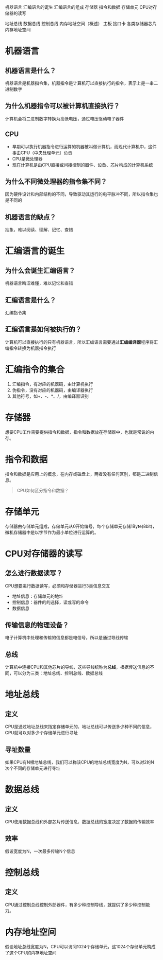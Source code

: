 机器语言
汇编语言的诞生
汇编语言的组成
存储器
指令和数据
存储单元
CPU对存储器的读写

地址总线
数据总线
控制总线
内存地址空间（概述）
主板
接口卡
各类存储器芯片
内存地址空间


# 机器语言
## 机器语言是什么？
机器语言是机器指令集，机器指令是计算机可以直接执行的指令，表示上是一串二进制数字

## 为什么机器指令可以被计算机直接执行？
计算机会将二进制数字转换为高低电压，通过电压驱动电子器件

## CPU
- 早期可以执行机器指令进行运算的机器被叫做计算机，而现代计算机中，这件事由CPU（中央处理单元）负责
- CPU是微处理器
- 现在计算机是由CPU直接或间接控制的器件、设备、芯片构成的计算机系统

## 为什么不同微处理器的指令集不同？
因为硬件设计和内部结构的不同，导致驱动其运行的电平脉冲不同，所以指令集也是不同的

## 机器语言的缺点？
抽象，难以阅读、理解、记忆、查错


# 汇编语言的诞生
## 为什么会诞生汇编语言？
机器语言晦涩难懂，难以记忆和查错

## 汇编语言是什么？
汇编指令集

## 汇编语言是如何被执行的？
计算机可以直接执行的只有机器语言，所以汇编语言需要通过**汇编编译器**程序将汇编指令转换为机器指令执行


# 汇编指令的集合
1. 汇编指令，有对应的机器码，由计算机执行
2. 伪指令，没有对应的机器码，由编译器执行
3. 其他符号，如+、-、*、/，由编译器识别


# 存储器
想要CPU工作需要提供指令和数据，指令和数据放在存储器中，也就是常说的内存。


# 指令和数据
指令和数据是应用上的概念，在内存或磁盘上，两者没有任何区别，都是二进制信息。

> CPU如何区分指令和数据？


# 存储单元
存储器由存储单元组成，存储单元从0开始编号，每个存储单元存储1Byte(8bit)，微机存储器中是以字节作为最小单位进行运算的。


# CPU对存储器的读写
## 怎么进行数据读写？
CPU想要进行数据读写，必须和存储器进行3类信息交互
- 地址信息：存储单元的地址
- 控制信息：器件的的选择，读或写的命令
- 数据信息

## 传输信息的物理设备？
电子计算机中处理和传输的信息都是电信号，所以是通过导线传输

## 总线
计算机中连接CPU和其他芯片的导线，这些导线统称为**总线**，根据传送信息的不同，可以分为三类：地址总线、控制总线、数据总线


# 地址总线
## 定义
CPU是通过地址总线来指定存储单元的，地址总线可以传送多少种不同的信息，CPU就可以对多少个存储单元进行寻址

## 寻址数量
如果CPU有N根地址总线，我们可以称该CPU的地址总线宽度为N，可以对2的N次个不同的存储单元进行寻址


# 数据总线
## 定义
CPU使用数据总线和外部芯片传送信息，数据总线的宽度决定了数据的传输效率

## 效率
假设宽度为N，一次最多传输N个信息


# 控制总线
## 定义
CPU通过控制总线控制外部器件，有多少种控制导线，就提供了多少种控制能力。


# 内存地址空间
假设地址总线宽度为N，CPU可以访问1024个存储单元，这1024个存储单元构成了这个CPU的内存地址空间